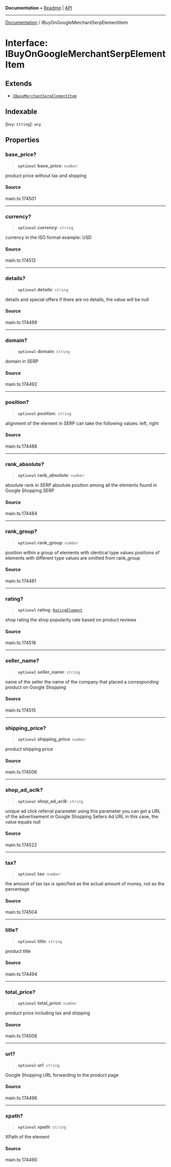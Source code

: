 **Documentation** • [Readme](../README.md) \| [API](../globals.md)

***

[Documentation](../README.md) / IBuyOnGoogleMerchantSerpElementItem

# Interface: IBuyOnGoogleMerchantSerpElementItem

## Extends

- [`IBaseMerchantSerpElementItem`](IBaseMerchantSerpElementItem.md)

## Indexable

 \[`key`: `string`\]: `any`

## Properties

### base\_price?

> **`optional`** **base\_price**: `number`

product price without tax and shipping

#### Source

main.ts:174501

***

### currency?

> **`optional`** **currency**: `string`

currency in the ISO format
example:
USD

#### Source

main.ts:174512

***

### details?

> **`optional`** **details**: `string`

details and special offers
if there are no details, the value will be null

#### Source

main.ts:174499

***

### domain?

> **`optional`** **domain**: `string`

domain in SERP

#### Source

main.ts:174492

***

### position?

> **`optional`** **position**: `string`

alignment of the element in SERP
can take the following values:
left, right

#### Source

main.ts:174488

***

### rank\_absolute?

> **`optional`** **rank\_absolute**: `number`

absolute rank in SERP
absolute position among all the elements found in Google Shopping SERP

#### Source

main.ts:174484

***

### rank\_group?

> **`optional`** **rank\_group**: `number`

position within a group of elements with identical type values
positions of elements with different type values are omitted from rank_group

#### Source

main.ts:174481

***

### rating?

> **`optional`** **rating**: [`RatingElement`](../classes/RatingElement.md)

shop rating
the shop popularity rate based on product reviews

#### Source

main.ts:174518

***

### seller\_name?

> **`optional`** **seller\_name**: `string`

name of the seller
the name of the company that placed a corresponding product on Google Shopping

#### Source

main.ts:174515

***

### shipping\_price?

> **`optional`** **shipping\_price**: `number`

product shipping price

#### Source

main.ts:174506

***

### shop\_ad\_aclk?

> **`optional`** **shop\_ad\_aclk**: `string`

unique ad click referral parameter
using this parameter you can get a URL of the advertisement in Google Shopping Sellers Ad URL
in this case, the value equals null

#### Source

main.ts:174522

***

### tax?

> **`optional`** **tax**: `number`

the amount of tax
tax is specified as the actual amount of money, not as the percentage

#### Source

main.ts:174504

***

### title?

> **`optional`** **title**: `string`

product title

#### Source

main.ts:174494

***

### total\_price?

> **`optional`** **total\_price**: `number`

product price including tax and shipping

#### Source

main.ts:174508

***

### url?

> **`optional`** **url**: `string`

Google Shopping URL forwarding to the product page

#### Source

main.ts:174496

***

### xpath?

> **`optional`** **xpath**: `string`

XPath of the element

#### Source

main.ts:174490
